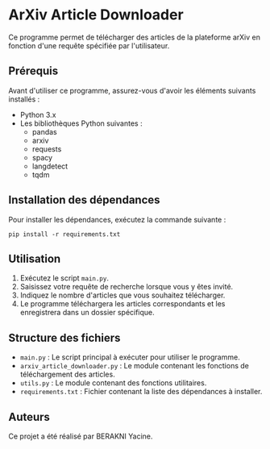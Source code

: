 # ArXiv Article Downloader

Ce programme permet de télécharger des articles de la plateforme arXiv en fonction d'une requête spécifiée par l'utilisateur.

## Prérequis

Avant d'utiliser ce programme, assurez-vous d'avoir les éléments suivants installés :

- Python 3.x
- Les bibliothèques Python suivantes :
  - pandas
  - arxiv
  - requests
  - spacy
  - langdetect
  - tqdm

## Installation des dépendances

Pour installer les dépendances, exécutez la commande suivante :
  ```
pip install -r requirements.txt
  ```

## Utilisation

1. Exécutez le script `main.py`.
2. Saisissez votre requête de recherche lorsque vous y êtes invité.
3. Indiquez le nombre d'articles que vous souhaitez télécharger.
4. Le programme téléchargera les articles correspondants et les enregistrera dans un dossier spécifique.

## Structure des fichiers

- `main.py` : Le script principal à exécuter pour utiliser le programme.
- `arxiv_article_downloader.py` : Le module contenant les fonctions de téléchargement des articles.
- `utils.py` : Le module contenant des fonctions utilitaires.
- `requirements.txt` : Fichier contenant la liste des dépendances à installer.

## Auteurs

Ce projet a été réalisé par BERAKNI Yacine.
